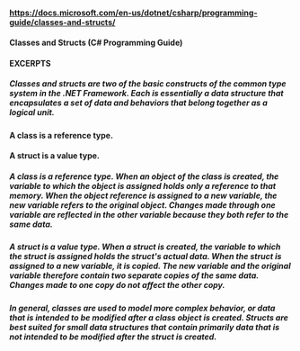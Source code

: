 #### https://docs.microsoft.com/en-us/dotnet/csharp/programming-guide/classes-and-structs/
#### Classes and Structs (C# Programming Guide)

#### EXCERPTS

##### Classes and structs are two of the basic constructs of the common type system in the .NET Framework. Each is essentially a data structure that encapsulates a set of data and behaviors that belong together as a logical unit. 

#### A class is a reference type.
#### A struct is a value type.

##### A class is a reference type. When an object of the class is created, the variable to which the object is assigned holds only a reference to that memory. When the object reference is assigned to a new variable, the new variable refers to the original object. Changes made through one variable are reflected in the other variable because they both refer to the same data.

##### A struct is a value type. When a struct is created, the variable to which the struct is assigned holds the struct's actual data. When the struct is assigned to a new variable, it is copied. The new variable and the original variable therefore contain two separate copies of the same data. Changes made to one copy do not affect the other copy.

##### In general, classes are used to model more complex behavior, or data that is intended to be modified after a class object is created. Structs are best suited for small data structures that contain primarily data that is not intended to be modified after the struct is created.
